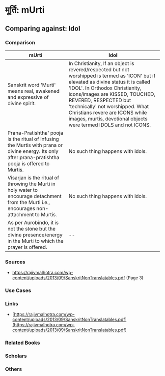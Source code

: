 # मूर्ति: mUrti
## Comparing against: Idol
### Comparison
|mUrti	|Idol	|
|----|----|
|Sanskrit word 'Murti' means real, awakened and expressive of divine spirit.|In Christianity, If an object is revered/respected but not worshipped is termed as 'ICON' but if elevated as divine status it is called 'IDOL'. In Orthodox Christianity, icons/images are KISSED, TOUCHED, REVERED, RESPECTED but 'technically' not worshipped. What Christians revere are ICONS while images, murtis, devotional objects were termed IDOLS and not ICONS.|
|Prana-Pratishtha' pooja is the ritual of infusing the Murtis with prana or divine energy. Its only after prana-pratishtha pooja is offered to Murtis.|No such thing happens with idols.|
|Visarjan is the ritual of throwing the Murti in holy water to encourage detachment from the Murti i.e., encourages non-attachment to Murtis.|No such thing happens with idols.|
|As per Aurobindo, it is not the stone but the divine presence/energy in the Murti to which the prayer is offered.|--|
### Sources
* https://rajivmalhotra.com/wp-content/uploads/2013/09/SanskritNonTranslatables.pdf (Page 3)
### Use Cases
### Links
* [https://rajivmalhotra.com/wp-content/uploads/2013/09/SanskritNonTranslatables.pdf](https://rajivmalhotra.com/wp-content/uploads/2013/09/SanskritNonTranslatables.pdf)
### Related Books
### Scholars
### Others
